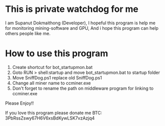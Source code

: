 # This is private watchdog for me
I am Supanut Dokmaithong (Developer), I hopeful this program is help me for monitoring mining-software and GPU, And i hope this program can help others people like me.

# How to use this program
1. Create shortcut for bot_startupmon.bat
2. Goto RUN > shell:startup and move bot_startupmon.bat to startup folder
3. Move SniffDog.ps1 replace old SniffDog.ps1
4. Change all miner name to ccminer.exe
5. Don't forget to rename the path on middleware program for linking to ccminer.exe

Please Enjoy!!

If you love this program please donate me
BTC: 3PbRssZswy67H6V6xsBdKywLSK7vzAzjq4
